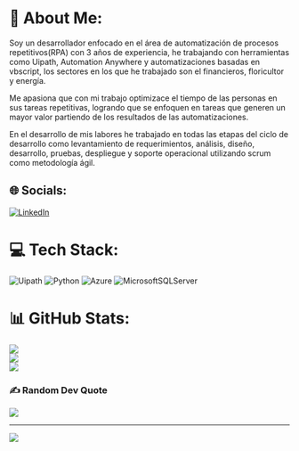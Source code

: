 # 💫 About Me:
Soy un desarrollador enfocado en el área de automatización de procesos repetitivos(RPA) con 3 años de experiencia, he trabajando con herramientas como Uipath, Automation Anywhere y automatizaciones basadas en vbscript, los sectores en los que he trabajado son el financieros, floricultor y energía.

Me apasiona que con mi trabajo optimizace el tiempo de las personas en sus tareas repetitivas, logrando que se enfoquen en tareas que generen un mayor valor partiendo de los resultados de las automatizaciones.

En el desarrollo de mis labores he trabajado en todas las etapas del ciclo de desarrollo como levantamiento de requerimientos, análisis, diseño, desarrollo, pruebas, despliegue y soporte operacional utilizando scrum como metodología ágil.

## 🌐 Socials:
[![LinkedIn](https://img.shields.io/badge/LinkedIn-%230077B5.svg?logo=linkedin&logoColor=white)](https://linkedin.com/in/javierfernandodurand) 

# 💻 Tech Stack:
![Uipath](https://uipathlabs.gallerycdn.vsassets.io/extensions/uipathlabs/uipathactivityset/4.0/1662765424289/Microsoft.VisualStudio.Services.Icons.Default)
![Python](https://img.shields.io/badge/python-3670A0?style=for-the-badge&logo=python&logoColor=ffdd54) ![Azure](https://img.shields.io/badge/azure-%230072C6.svg?style=for-the-badge&logo=azure-devops&logoColor=white)  ![MicrosoftSQLServer](https://img.shields.io/badge/Microsoft%20SQL%20Sever-CC2927?style=for-the-badge&logo=microsoft%20sql%20server&logoColor=white) 
# 📊 GitHub Stats:
![](https://github-readme-stats.vercel.app/api?username=judand&theme=swift&hide_border=false&include_all_commits=false&count_private=false)<br/>
![](https://github-readme-streak-stats.herokuapp.com/?user=judand&theme=swift&hide_border=false)<br/>
![](https://github-readme-stats.vercel.app/api/top-langs/?username=judand&theme=swift&hide_border=false&include_all_commits=false&count_private=false&layout=compact)

### ✍️ Random Dev Quote
![](https://quotes-github-readme.vercel.app/api?type=horizontal&theme=dark)

---
[![](https://visitcount.itsvg.in/api?id=judand&icon=0&color=0)](https://visitcount.itsvg.in)

<!-- Proudly created with GPRM ( https://gprm.itsvg.in ) -->
